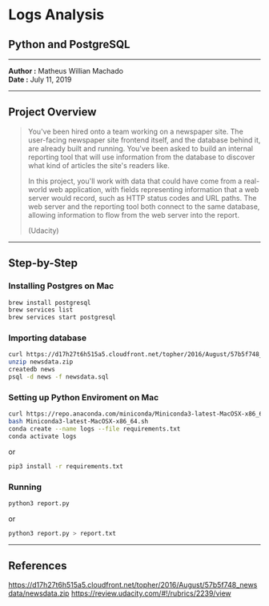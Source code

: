 Logs Analysis
===

Python and PostgreSQL
---

---

**Author :** Matheus Willian Machado  
**Date :** July 11, 2019

---

Project Overview
---

> You've been hired onto a team working on a newspaper site. The user-facing newspaper site frontend itself, and the database behind it, are already built and running. You've been asked to build an internal reporting tool that will use information from the database to discover what kind of articles the site's readers like.
>
> In this project, you'll work with data that could have come from a real-world web application, with fields representing information that a web server would record, such as HTTP status codes and URL paths. The web server and the reporting tool both connect to the same database, allowing information to flow from the web server into the report.
> 
> (Udacity)

---

## Step-by-Step

### Installing Postgres on Mac

```bash
brew install postgresql
brew services list
brew services start postgresql
```

### Importing database

```bash
curl https://d17h27t6h515a5.cloudfront.net/topher/2016/August/57b5f748_newsdata/newsdata.zip -o newsdata.zip
unzip newsdata.zip
createdb news
psql -d news -f newsdata.sql
```

### Setting up Python Enviroment on Mac

```bash
curl https://repo.anaconda.com/miniconda/Miniconda3-latest-MacOSX-x86_64.sh -o Miniconda3-latest-MacOSX-x86_64.sh
bash Miniconda3-latest-MacOSX-x86_64.sh
conda create --name logs --file requirements.txt
conda activate logs
```

or

```bash
pip3 install -r requirements.txt
```

### Running

```bash
python3 report.py
```

or

```bash
python3 report.py > report.txt
```

---

References
---

<https://d17h27t6h515a5.cloudfront.net/topher/2016/August/57b5f748_newsdata/newsdata.zip>
<https://review.udacity.com/#!/rubrics/2239/view>
